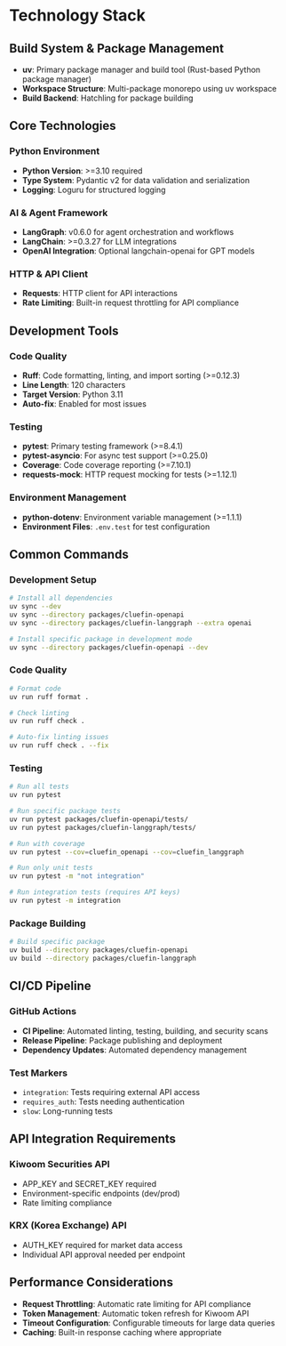 # Technology Stack

## Build System & Package Management

- **uv**: Primary package manager and build tool (Rust-based Python package manager)
- **Workspace Structure**: Multi-package monorepo using uv workspace
- **Build Backend**: Hatchling for package building

## Core Technologies

### Python Environment
- **Python Version**: >=3.10 required
- **Type System**: Pydantic v2 for data validation and serialization
- **Logging**: Loguru for structured logging

### AI & Agent Framework
- **LangGraph**: v0.6.0 for agent orchestration and workflows
- **LangChain**: >=0.3.27 for LLM integrations
- **OpenAI Integration**: Optional langchain-openai for GPT models

### HTTP & API Client
- **Requests**: HTTP client for API interactions
- **Rate Limiting**: Built-in request throttling for API compliance

## Development Tools

### Code Quality
- **Ruff**: Code formatting, linting, and import sorting (>=0.12.3)
- **Line Length**: 120 characters
- **Target Version**: Python 3.11
- **Auto-fix**: Enabled for most issues

### Testing
- **pytest**: Primary testing framework (>=8.4.1)
- **pytest-asyncio**: For async test support (>=0.25.0)
- **Coverage**: Code coverage reporting (>=7.10.1)
- **requests-mock**: HTTP request mocking for tests (>=1.12.1)

### Environment Management
- **python-dotenv**: Environment variable management (>=1.1.1)
- **Environment Files**: `.env.test` for test configuration

## Common Commands

### Development Setup
```bash
# Install all dependencies
uv sync --dev
uv sync --directory packages/cluefin-openapi
uv sync --directory packages/cluefin-langgraph --extra openai

# Install specific package in development mode
uv sync --directory packages/cluefin-openapi --dev
```

### Code Quality
```bash
# Format code
uv run ruff format .

# Check linting
uv run ruff check .

# Auto-fix linting issues
uv run ruff check . --fix
```

### Testing
```bash
# Run all tests
uv run pytest

# Run specific package tests
uv run pytest packages/cluefin-openapi/tests/
uv run pytest packages/cluefin-langgraph/tests/

# Run with coverage
uv run pytest --cov=cluefin_openapi --cov=cluefin_langgraph

# Run only unit tests
uv run pytest -m "not integration"

# Run integration tests (requires API keys)
uv run pytest -m integration
```

### Package Building
```bash
# Build specific package
uv build --directory packages/cluefin-openapi
uv build --directory packages/cluefin-langgraph
```

## CI/CD Pipeline

### GitHub Actions
- **CI Pipeline**: Automated linting, testing, building, and security scans
- **Release Pipeline**: Package publishing and deployment
- **Dependency Updates**: Automated dependency management

### Test Markers
- `integration`: Tests requiring external API access
- `requires_auth`: Tests needing authentication
- `slow`: Long-running tests

## API Integration Requirements

### Kiwoom Securities API
- APP_KEY and SECRET_KEY required
- Environment-specific endpoints (dev/prod)
- Rate limiting compliance

### KRX (Korea Exchange) API
- AUTH_KEY required for market data access
- Individual API approval needed per endpoint

## Performance Considerations

- **Request Throttling**: Automatic rate limiting for API compliance
- **Token Management**: Automatic token refresh for Kiwoom API
- **Timeout Configuration**: Configurable timeouts for large data queries
- **Caching**: Built-in response caching where appropriate